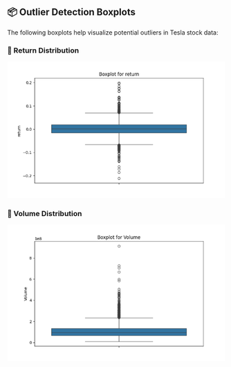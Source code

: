 

## 📦 Outlier Detection Boxplots

The following boxplots help visualize potential outliers in Tesla stock data:

### 🔹 Return Distribution
![Return Boxplot](../results/figures/return_boxplot.png)

### 🔹 Volume Distribution
![Volume Boxplot](../results/figures/Volume_boxplot.png)